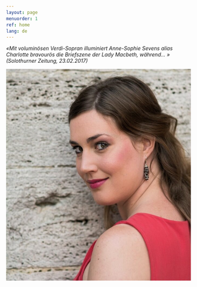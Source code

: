 ```yaml
---
layout: page
menuorder: 1
ref: home
lang: de
---
```


*«Mit voluminösen Verdi-Sopran illuminiert Anne-Sophie Sevens alias Charlotte bravourös die Briefszene der Lady Macbeth, während... » (Solothurner Zeitung, 23.02.2017)*

![](assets/muurfoto.jpg)
